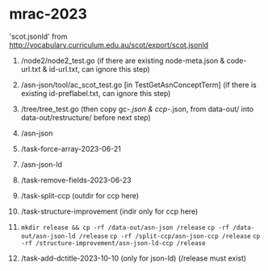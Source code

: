 # mrac-2023

'scot.jsonld' from <http://vocabulary.curriculum.edu.au/scot/export/scot.jsonld>

1. /node2/node2_test.go (if there are existing node-meta.json & code-url.txt &
   id-url.txt, can ignore this step)

2. /asn-json/tool/ac_scot_test.go [in TestGetAsnConceptTerm] (if there is
   existing id-preflabel.txt, can ignore this step)

3. /tree/tree_test.go (then copy gc-_.json & ccp-_.json, from data-out/ into
   data-out/restructure/ before next step)

4. /asn-json

5. /task-force-array-2023-06-21

<!-- 5. /task-remove-fields-2023-06-22 -->

7. /asn-json-ld

8. /task-remove-fields-2023-06-23

9. /task-split-ccp (outdir for ccp here)

10. /task-structure-improvement (indir only for ccp here)

11. `mkdir release && cp -rf /data-out/asn-json /release`
    `cp -rf /data-out/asn-json-ld /release`
    `cp -rf /split-ccp/asn-json-ccp /release`
    `cp -rf /structure-improvement/asn-json-ld-ccp /release`

12. /task-add-dctitle-2023-10-10 (only for json-ld) (/release must exist)
